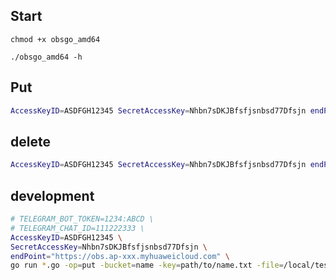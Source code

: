 ## Start
`chmod +x obsgo_amd64`

`./obsgo_amd64 -h`
## Put
```bash
AccessKeyID=ASDFGH12345 SecretAccessKey=Nhbn7sDKJBfsfjsnbsd77Dfsjn endPoint="https://obs.ap-xxx.myhuaweicloud.com" ./obsgo_amd64 -op=put -bucket=name -key=path/to/name.txt -file=/local/test.txt
```
## delete
```bash
AccessKeyID=ASDFGH12345 SecretAccessKey=Nhbn7sDKJBfsfjsnbsd77Dfsjn endPoint="https://obs.ap-xxx.myhuaweicloud.com" ./obsgo_amd64 -op=del -bucket=name -key=path/to/name.txt
```

## development
```bash
# TELEGRAM_BOT_TOKEN=1234:ABCD \
# TELEGRAM_CHAT_ID=111222333 \
AccessKeyID=ASDFGH12345 \
SecretAccessKey=Nhbn7sDKJBfsfjsnbsd77Dfsjn \
endPoint="https://obs.ap-xxx.myhuaweicloud.com" \
go run *.go -op=put -bucket=name -key=path/to/name.txt -file=/local/test.txt
```
